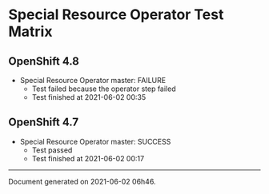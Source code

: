 
Special Resource Operator Test Matrix
=====================================

OpenShift 4.8
-------------

* Special Resource Operator master: FAILURE
  - Test failed because the operator step failed
  - Test finished at 2021-06-02 00:35

OpenShift 4.7
-------------

* Special Resource Operator master: SUCCESS
  - Test passed
  - Test finished at 2021-06-02 00:17


---
Document generated on 2021-06-02 06h46.
